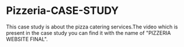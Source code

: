 # Pizzeria-CASE-STUDY
This case study is about the pizza catering services.The video which is present in the case study you can find it with the name of "PIZZERIA WEBSITE FINAL".
